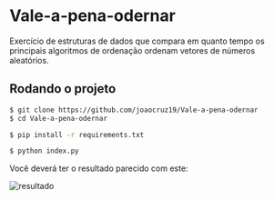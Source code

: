 # Vale-a-pena-odernar

Exercício de estruturas de dados que compara em quanto tempo os principais algoritmos de ordenação ordenam vetores de números aleatórios.

## Rodando o projeto

```bash
$ git clone https://github.com/joaocruz19/Vale-a-pena-odernar
$ cd Vale-a-pena-odernar

$ pip install -r requirements.txt

$ python index.py
```
Você deverá ter o resultado parecido com este:

![resultado](https://github.com/joaocruz19/Vale-a-pena-odernar/blob/version-joao/result_screenshot.png)
